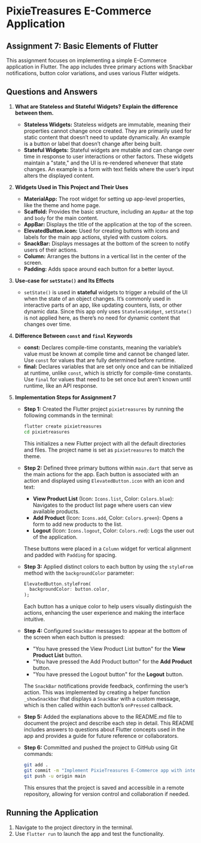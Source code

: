 # PixieTreasures E-Commerce Application

## Assignment 7: Basic Elements of Flutter

This assignment focuses on implementing a simple E-Commerce application in Flutter. The app includes three primary actions with Snackbar notifications, button color variations, and uses various Flutter widgets.

## Questions and Answers

1. **What are Stateless and Stateful Widgets? Explain the difference between them.**  
   - **Stateless Widgets:** Stateless widgets are immutable, meaning their properties cannot change once created. They are primarily used for static content that doesn’t need to update dynamically. An example is a button or label that doesn’t change after being built.
   - **Stateful Widgets:** Stateful widgets are mutable and can change over time in response to user interactions or other factors. These widgets maintain a "state," and the UI is re-rendered whenever that state changes. An example is a form with text fields where the user’s input alters the displayed content.

2. **Widgets Used in This Project and Their Uses**  
   - **MaterialApp:** The root widget for setting up app-level properties, like the theme and home page.
   - **Scaffold:** Provides the basic structure, including an `AppBar` at the top and `body` for the main content.
   - **AppBar:** Displays the title of the application at the top of the screen.
   - **ElevatedButton.icon:** Used for creating buttons with icons and labels for the main app actions, styled with custom colors.
   - **SnackBar:** Displays messages at the bottom of the screen to notify users of their actions.
   - **Column:** Arranges the buttons in a vertical list in the center of the screen.
   - **Padding:** Adds space around each button for a better layout.

3. **Use-case for `setState()` and Its Effects**  
   - `setState()` is used in **stateful** widgets to trigger a rebuild of the UI when the state of an object changes. It’s commonly used in interactive parts of an app, like updating counters, lists, or other dynamic data. Since this app only uses `StatelessWidget`, `setState()` is not applied here, as there’s no need for dynamic content that changes over time.

4. **Difference Between `const` and `final` Keywords**  
   - **const:** Declares compile-time constants, meaning the variable’s value must be known at compile time and cannot be changed later. Use `const` for values that are fully determined before runtime.
   - **final:** Declares variables that are set only once and can be initialized at runtime, unlike `const`, which is strictly for compile-time constants. Use `final` for values that need to be set once but aren’t known until runtime, like an API response.

5. **Implementation Steps for Assignment 7**  
   - **Step 1:** Created the Flutter project `pixietreasures` by running the following commands in the terminal:
     ```bash
     flutter create pixietreasures
     cd pixietreasures
     ```
     This initializes a new Flutter project with all the default directories and files. The project name is set as `pixietreasures` to match the theme.

   - **Step 2:** Defined three primary buttons within `main.dart` that serve as the main actions for the app. Each button is associated with an action and displayed using `ElevatedButton.icon` with an icon and text:
     - **View Product List** (Icon: `Icons.list`, Color: `Colors.blue`): Navigates to the product list page where users can view available products.
     - **Add Product** (Icon: `Icons.add`, Color: `Colors.green`): Opens a form to add new products to the list.
     - **Logout** (Icon: `Icons.logout`, Color: `Colors.red`): Logs the user out of the application.
     
     These buttons were placed in a `Column` widget for vertical alignment and padded with `Padding` for spacing.

   - **Step 3:** Applied distinct colors to each button by using the `styleFrom` method with the `backgroundColor` parameter:
     ```dart
     ElevatedButton.styleFrom(
       backgroundColor: button.color,
     );
     ```
     Each button has a unique color to help users visually distinguish the actions, enhancing the user experience and making the interface intuitive.

   - **Step 4:** Configured `SnackBar` messages to appear at the bottom of the screen when each button is pressed:
     - "You have pressed the View Product List button" for the **View Product List** button.
     - "You have pressed the Add Product button" for the **Add Product** button.
     - "You have pressed the Logout button" for the **Logout** button.
     
     The `SnackBar` notifications provide feedback, confirming the user’s action. This was implemented by creating a helper function `_showSnackbar` that displays a `SnackBar` with a custom message, which is then called within each button’s `onPressed` callback.

   - **Step 5:** Added the explanations above to the README.md file to document the project and describe each step in detail. This README includes answers to questions about Flutter concepts used in the app and provides a guide for future reference or collaborators.

   - **Step 6:** Committed and pushed the project to GitHub using Git commands:
     ```bash
     git add .
     git commit -m "Implement PixieTreasures E-Commerce app with interactive buttons"
     git push -u origin main
     ```
     This ensures that the project is saved and accessible in a remote repository, allowing for version control and collaboration if needed.


## Running the Application

1. Navigate to the project directory in the terminal.
2. Use `flutter run` to launch the app and test the functionality.

